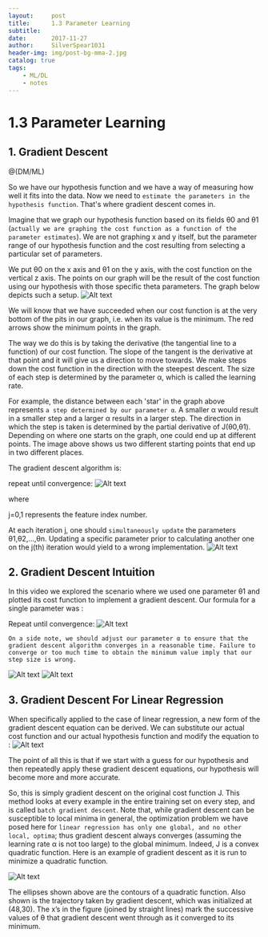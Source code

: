 ```yaml
---
layout:     post
title:      1.3 Parameter Learning
subtitle:   
date:       2017-11-27
author:     SilverSpear1031
header-img: img/post-bg-mma-2.jpg
catalog: true
tags:
    - ML/DL
    - notes
---
```


# 1.3 Parameter Learning

## 1. Gradient Descent

@(DM/ML)

So we have our hypothesis function and we have a way of measuring how well it fits into the data. Now we need to `estimate the parameters in the hypothesis function`. That's where gradient descent comes in.

Imagine that we graph our hypothesis function based on its fields θ0 and θ1 (`actually we are graphing the cost function as a function of the parameter estimates`). We are not graphing x and y itself, but the parameter range of our hypothesis function and the cost resulting from selecting a particular set of parameters.

We put θ0 on the x axis and θ1 on the y axis, with the cost function on the vertical z axis. The points on our graph will be the result of the cost function using our hypothesis with those specific theta parameters. The graph below depicts such a setup.
![Alt text](http://i2.bvimg.com/620631/fc31ecf8154033f8.png)

We will know that we have succeeded when our cost function is at the very bottom of the pits in our graph, i.e. when its value is the minimum. The red arrows show the minimum points in the graph.

The way we do this is by taking the derivative (the tangential line to a function) of our cost function. The slope of the tangent is the derivative at that point and it will give us a direction to move towards. We make steps down the cost function in the direction with the steepest descent. The size of each step is determined by the parameter α, which is called the learning rate.

For example, the distance between each 'star' in the graph above represents `a step determined by our parameter α`. A smaller α would result in a smaller step and a larger α results in a larger step. The direction in which the step is taken is determined by the partial derivative of J(θ0,θ1). Depending on where one starts on the graph, one could end up at different points. The image above shows us two different starting points that end up in two different places.

The gradient descent algorithm is:

repeat until convergence:
![Alt text](http://i2.bvimg.com/620631/0eea76b24a88160b.png)

where

j=0,1 represents the feature index number.

At each iteration j, one should `simultaneously update` the parameters θ1,θ2,...,θn. Updating a specific parameter prior to calculating another one on the j(th) iteration would yield to a wrong implementation.
![Alt text](http://i2.bvimg.com/620631/f2f51eaba674911d.png)

## 2. Gradient Descent Intuition

In this video we explored the scenario where we used one parameter θ1 and plotted its cost function to implement a gradient descent. Our formula for a single parameter was :

Repeat until convergence:
![Alt text](http://i2.bvimg.com/620631/bb3d1b60de4d32f7.png)

`On a side note, we should adjust our parameter α to ensure that the gradient descent algorithm converges in a reasonable time. Failure to converge or too much time to obtain the minimum value imply that our step size is wrong.`

![Alt text](http://i2.bvimg.com/620631/a423c45fb19837ac.png)
![Alt text](http://i2.bvimg.com/620631/2c2a154272c89f11.png)


## 3. Gradient Descent For Linear Regression
When specifically applied to the case of linear regression, a new form of the gradient descent equation can be derived. We can substitute our actual cost function and our actual hypothesis function and modify the equation to :
![Alt text](http://i2.bvimg.com/620631/1676058b2aeb0c6a.png)

The point of all this is that if we start with a guess for our hypothesis and then repeatedly apply these gradient descent equations, our hypothesis will become more and more accurate.

So, this is simply gradient descent on the original cost function J. This method looks at every example in the entire training set on every step, and is called `batch gradient descent`. Note that, while gradient descent can be susceptible to local minima in general, the optimization problem we have posed here for `linear regression has only one global, and no other local, optima`; thus gradient descent always converges (assuming the learning rate α is not too large) to the global minimum. Indeed, J is a convex quadratic function. Here is an example of gradient descent as it is run to minimize a quadratic function.

![Alt text](http://i2.bvimg.com/620631/1cf8d6f882f6755d.png)

The ellipses shown above are the contours of a quadratic function. Also shown is the trajectory taken by gradient descent, which was initialized at (48,30). The x’s in the figure (joined by straight lines) mark the successive values of θ that gradient descent went through as it converged to its minimum.
